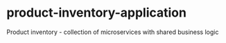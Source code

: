 # product-inventory-application
Product inventory - collection of microservices with shared business logic
